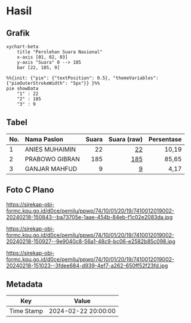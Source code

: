 # Hasil

## Grafik

```mermaid
xychart-beta
    title "Perolehan Suara Nasional"
    x-axis [01, 02, 03]
    y-axis "Suara" 0 --> 185
    bar [22, 185, 9]
```

```mermaid
%%{init: {"pie": {"textPosition": 0.5}, "themeVariables": {"pieOuterStrokeWidth": "5px"}} }%%
pie showData
    "1" : 22
    "2" : 185
    "3" : 9
```

## Tabel

| No. | Nama Paslon    | Suara | Suara (raw) | Persentase |
|:--- |:-------------- | -----:| -----------:| ----------:|
| 1   | ANIES MUHAIMIN | 22    | [22][p-1]   | 10,19      |
| 2   | PRABOWO GIBRAN | 185   | [185][p-2]  | 85,65      |
| 3   | GANJAR MAHFUD  | 9     | [9][p-3]    | 4,17       |


[p-1]: https://github.com/gigit-pemilu/pemilu-2024/blob/main/pilpres/hitung-suara/sub/74-sulawesi-tenggara/sub/10-buton-utara/sub/01-kulisusu/sub/2019-malalanda/sub/002-tps/sub/paslon-1.txt
[p-2]: https://github.com/gigit-pemilu/pemilu-2024/blob/main/pilpres/hitung-suara/sub/74-sulawesi-tenggara/sub/10-buton-utara/sub/01-kulisusu/sub/2019-malalanda/sub/002-tps/sub/paslon-2.txt
[p-3]: https://github.com/gigit-pemilu/pemilu-2024/blob/main/pilpres/hitung-suara/sub/74-sulawesi-tenggara/sub/10-buton-utara/sub/01-kulisusu/sub/2019-malalanda/sub/002-tps/sub/paslon-3.txt

## Foto C Plano

https://sirekap-obj-formc.kpu.go.id/d0ce/pemilu/ppwp/74/10/01/20/19/7410012019002-20240218-150843--ba73705e-1aae-454b-84eb-f1c02e2083da.jpg

https://sirekap-obj-formc.kpu.go.id/d0ce/pemilu/ppwp/74/10/01/20/19/7410012019002-20240218-150927--9e9040c8-56a1-48c9-bc06-e2582b85c098.jpg

https://sirekap-obj-formc.kpu.go.id/d0ce/pemilu/ppwp/74/10/01/20/19/7410012019002-20240218-151023--3fdee684-d939-4ef7-a262-650ff52f23fd.jpg


## Metadata

| Key        | Value               |
| ---------- | ------------------- |
| Time Stamp | 2024-02-22 20:00:00 |



